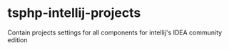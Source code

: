 tsphp-intellij-projects
=======================

Contain projects settings for all components for intellij's IDEA community edition
